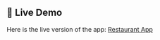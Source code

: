 ## 🚀 Live Demo
Here is the live version of the app:
[Restaurant App](https://Kritthanya26.github.io/Restaurant-app/)
